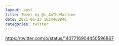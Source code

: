 ```yaml
--- 
layout: post 
title: Tweet by @i_AmTheMachine 
date: 2021-06-23 1624460846 
categories: twitter 
--- 
```

https://twitter.com/o/status/1407716904450596867